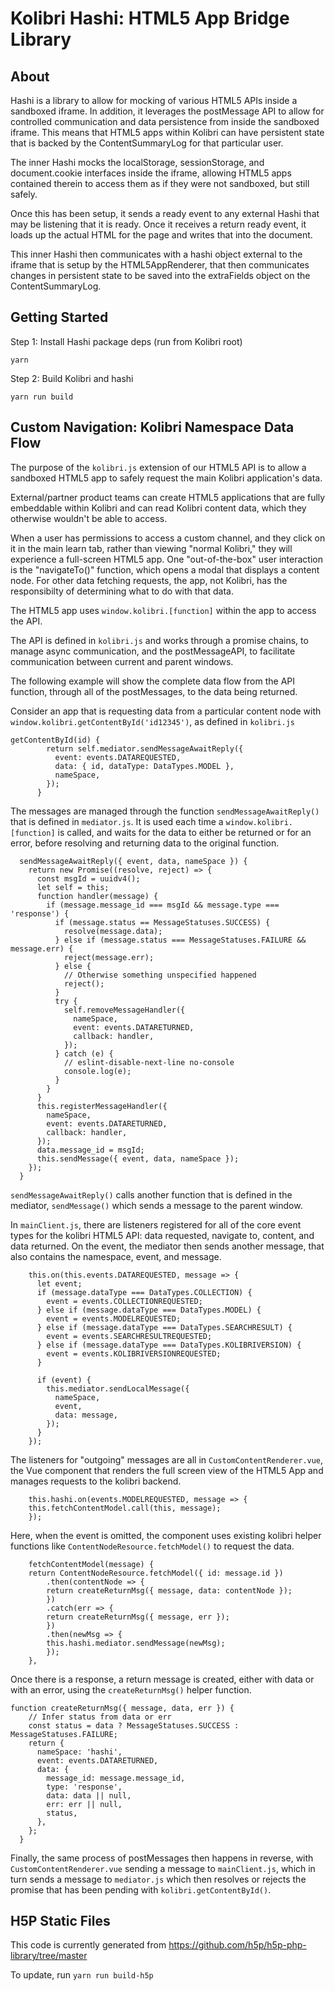 Kolibri Hashi: HTML5 App Bridge Library
========================================

About
-----

Hashi is a library to allow for mocking of various HTML5 APIs inside a sandboxed iframe. In addition, it leverages the postMessage API to allow for controlled communication and data persistence from inside the sandboxed iframe. This means that HTML5 apps within Kolibri can have persistent state that is backed by the ContentSummaryLog for that particular user.

The inner Hashi mocks the localStorage, sessionStorage, and document.cookie interfaces inside the iframe, allowing HTML5 apps contained therein to access them as if they were not sandboxed, but still safely.

Once this has been setup, it sends a ready event to any external Hashi that may be listening that it is ready. Once it receives a return ready event, it loads up the actual HTML for the page and writes that into the document.

This inner Hashi then communicates with a hashi object external to the iframe that is setup by the HTML5AppRenderer, that then communicates changes in persistent state to be saved into the extraFields object on the ContentSummaryLog.

Getting Started
----------------

Step 1: Install Hashi package deps (run from Kolibri root)

`yarn`

Step 2: Build Kolibri and hashi

`yarn run build`

Custom Navigation: Kolibri Namespace Data Flow
-----------------------------------------------

The purpose of the ``kolibri.js`` extension of our HTML5 API is to allow a sandboxed HTML5 app to safely request the main Kolibri application's data.

External/partner product teams can create HTML5 applications that are fully embeddable within Kolibri and can read Kolibri content data, which they otherwise wouldn't be able to access.

When a user has permissions to access a custom channel, and they click on it in the main learn tab, rather than viewing "normal Kolibri," they will experience a full-screen HTML5 app. One "out-of-the-box" user interaction is the "navigateTo()" function, which opens  a modal that displays a content node. For other data fetching requests, the app, not Kolibri, has the responsibilty of determining what to do with that data.

The HTML5 app uses ``window.kolibri.[function]`` within the app to access the API.

The API is defined in `kolibri.js` and works through a promise chains, to manage async communication, and the postMessageAPI, to facilitate communication between current and parent windows.

The following example will show the complete data flow from the API function, through all of the postMessages, to the data being returned.

Consider an app that is requesting data from a particular content node with
`window.kolibri.getContentById('id12345')`, as defined in `kolibri.js`

```
getContentById(id) {
        return self.mediator.sendMessageAwaitReply({
          event: events.DATAREQUESTED,
          data: { id, dataType: DataTypes.MODEL },
          nameSpace,
        });
      }
```

The messages are managed through the function `sendMessageAwaitReply()` that is defined in `mediator.js`. It is used each time a ``window.kolibri.[function]`` is called, and waits for the data to either be returned or for an error, before resolving and returning data to the original function.

```
  sendMessageAwaitReply({ event, data, nameSpace }) {
    return new Promise((resolve, reject) => {
      const msgId = uuidv4();
      let self = this;
      function handler(message) {
        if (message.message_id === msgId && message.type === 'response') {
          if (message.status == MessageStatuses.SUCCESS) {
            resolve(message.data);
          } else if (message.status === MessageStatuses.FAILURE && message.err) {
            reject(message.err);
          } else {
            // Otherwise something unspecified happened
            reject();
          }
          try {
            self.removeMessageHandler({
              nameSpace,
              event: events.DATARETURNED,
              callback: handler,
            });
          } catch (e) {
            // eslint-disable-next-line no-console
            console.log(e);
          }
        }
      }
      this.registerMessageHandler({
        nameSpace,
        event: events.DATARETURNED,
        callback: handler,
      });
      data.message_id = msgId;
      this.sendMessage({ event, data, nameSpace });
    });
  }
```

`sendMessageAwaitReply()` calls another function that is defined in the mediator, `sendMessage()` which sends a message to the parent window.



In `mainClient.js`, there are listeners registered for all of the core event types for the kolibri HTML5 API: data requested, navigate to, content, and data returned. On the event, the mediator then sends another message, that also contains the namespace, event, and message.

```
    this.on(this.events.DATAREQUESTED, message => {
      let event;
      if (message.dataType === DataTypes.COLLECTION) {
        event = events.COLLECTIONREQUESTED;
      } else if (message.dataType === DataTypes.MODEL) {
        event = events.MODELREQUESTED;
      } else if (message.dataType === DataTypes.SEARCHRESULT) {
        event = events.SEARCHRESULTREQUESTED;
      } else if (message.dataType === DataTypes.KOLIBRIVERSION) {
        event = events.KOLIBRIVERSIONREQUESTED;
      }

      if (event) {
        this.mediator.sendLocalMessage({
          nameSpace,
          event,
          data: message,
        });
      }
    });
```

The listeners for "outgoing" messages are all in `CustomContentRenderer.vue`, the Vue component that renders the full screen view of the HTML5 App and manages requests to the kolibri backend.

```
    this.hashi.on(events.MODELREQUESTED, message => {
    this.fetchContentModel.call(this, message);
    });
```

Here, when the event is omitted, the component uses existing kolibri helper functions like `ContentNodeResource.fetchModel()` to request the data.

```
    fetchContentModel(message) {
    return ContentNodeResource.fetchModel({ id: message.id })
        .then(contentNode => {
        return createReturnMsg({ message, data: contentNode });
        })
        .catch(err => {
        return createReturnMsg({ message, err });
        })
        .then(newMsg => {
        this.hashi.mediator.sendMessage(newMsg);
        });
    },
```

Once there is a response, a return message is created, either with data or with an error, using the `createReturnMsg()` helper function.

```
function createReturnMsg({ message, data, err }) {
    // Infer status from data or err
    const status = data ? MessageStatuses.SUCCESS : MessageStatuses.FAILURE;
    return {
      nameSpace: 'hashi',
      event: events.DATARETURNED,
      data: {
        message_id: message.message_id,
        type: 'response',
        data: data || null,
        err: err || null,
        status,
      },
    };
  }
```

Finally, the same process of postMessages then happens in reverse, with `CustomContentRenderer.vue` sending a message to `mainClient.js`, which in turn sends a message to `mediator.js` which then resolves or rejects the promise that has been pending with `kolibri.getContentById()`.

H5P Static Files
----------------

This code is currently generated from https://github.com/h5p/h5p-php-library/tree/master

To update, run `yarn run build-h5p`
